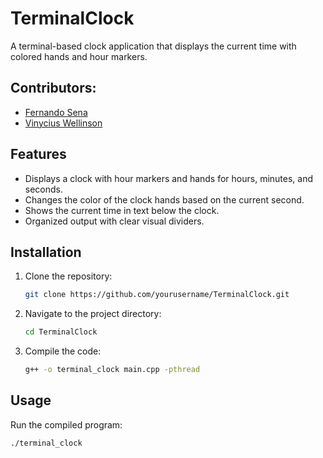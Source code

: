 # TerminalClock

A terminal-based clock application that displays the current time with colored hands and hour markers.

## Contributors:

- [Fernando Sena](https://github.com/FernandosenaDev)
- [Vinycius Wellinson](https://github.com/VINYCIU51)

## Features

- Displays a clock with hour markers and hands for hours, minutes, and seconds.
- Changes the color of the clock hands based on the current second.
- Shows the current time in text below the clock.
- Organized output with clear visual dividers.

## Installation

1. Clone the repository:
    ```sh
    git clone https://github.com/yourusername/TerminalClock.git
    ```
2. Navigate to the project directory:
    ```sh
    cd TerminalClock
    ```
3. Compile the code:
    ```sh
    g++ -o terminal_clock main.cpp -pthread
    ```

## Usage

Run the compiled program:
```sh
./terminal_clock
